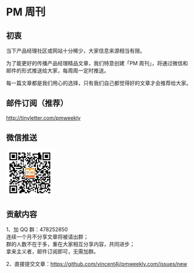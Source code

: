 # PM 周刊

## 初衷

当下产品经理社区或网站十分稀少，大家信息来源相当有限。   

为了能更好的传播产品经理精品文章，我们特意创建「PM 周刊」，将通过微信和邮件的形式推送给大家，每周周一定时推送。   

每一篇文章都是我们用心的选择，只有我们自己都觉得好的文章才会推荐给大家。  

## 邮件订阅（推荐）

<http://tinyletter.com/pmweekly>

## 微信推送

![](images/weixin.jpg)

## 贡献内容

1、加 QQ 群：478252850   
连续一个月不分享文章将被请出群；   
群的人数不在于多，重在大家相互分享内容，共同进步；   
拿来主义者，邮件订阅即可，无需加群。    

2、直接提交文章：<https://github.com/vincent4j/pmweekly.com/issues/new>


